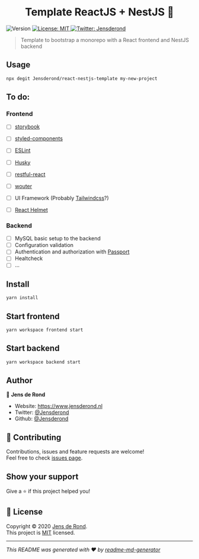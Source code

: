<h1 align="center">Template ReactJS + NestJS 💼</h1>
<p>
  <img alt="Version" src="https://img.shields.io/badge/version-0.1-blue.svg?cacheSeconds=2592000" />
  <a href="LICENSE" target="_blank">
    <img alt="License: MIT" src="https://img.shields.io/badge/License-MIT-yellow.svg" />
  </a>
  <a href="https://twitter.com/Jensderond" target="_blank">
    <img alt="Twitter: Jensderond" src="https://img.shields.io/twitter/follow/Jensderond.svg?style=social" />
  </a>
</p>

> Template to bootstrap a monorepo with a React frontend and NestJS backend

## Usage 
```sh
npx degit Jensderond/react-nestjs-template my-new-project
```

## To do:

### Frontend
- [ ] [storybook](https://github.com/storybookjs/storybook)
- [ ] [styled-components](https://github.com/storybookjs/storybook)
- [ ] [ESLint](https://github.com/eslint/eslint)
- [ ] [Husky](https://github.com/typicode/husky)
- [ ] [restful-react](https://github.com/contiamo/restful-react)
- [ ] [wouter](https://github.com/molefrog/wouter)
- [ ] UI Framework (Probably [Tailwindcss](https://github.com/tailwindcss/tailwindcss)?)
- [ ] [React Helmet](https://github.com/nfl/react-helmet)


### Backend
- [ ] MySQL basic setup to the backend
- [ ] Configuration validation
- [ ] Authentication and authorization with [Passport](https://github.com/jaredhanson/passport)
- [ ] Healtcheck
- [ ] ...

## Install

```sh
yarn install
```

## Start frontend

```sh
yarn workspace frontend start
```

## Start backend

```sh
yarn workspace backend start
```

## Author

👤 **Jens de Rond**

* Website: https://www.jensderond.nl
* Twitter: [@Jensderond](https://twitter.com/Jensderond)
* Github: [@Jensderond](https://github.com/Jensderond)

## 🤝 Contributing

Contributions, issues and feature requests are welcome!<br />Feel free to check [issues page](https://github.com/Jensderond/react-nestjs-template/issues). 

## Show your support

Give a ⭐️ if this project helped you!

## 📝 License

Copyright © 2020 [Jens de Rond](https://github.com/Jensderond).<br />
This project is [MIT](https://github.com/Jensderond/react-nestjs-template/blob/master/LICENSE) licensed.

***
_This README was generated with ❤️ by [readme-md-generator](https://github.com/kefranabg/readme-md-generator)_
